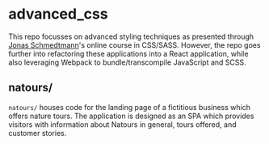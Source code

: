 # advanced_css
This repo focusses on advanced styling techniques as presented through [Jonas Schmedtmann](https://github.com/jonasschmedtmann)'s online course in CSS/SASS. However, the repo goes further into refactoring these applications into a React application, while also leveraging Webpack to bundle/transcompile JavaScript and SCSS.

## natours/
`natours/` houses code for the landing page of a fictitious business which offers nature tours. The application is designed as an SPA which provides visitors with information about Natours in general, tours offered, and customer stories.
